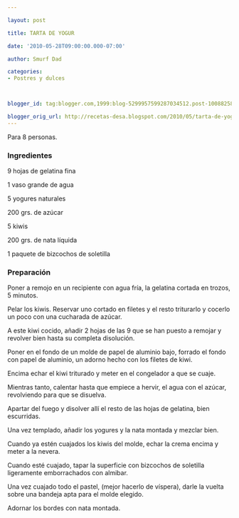 ```yaml
---

layout: post

title: TARTA DE YOGUR

date: '2010-05-28T09:00:00.000-07:00'

author: Smurf Dad

categories:
- Postres y dulces



blogger_id: tag:blogger.com,1999:blog-5299957599287034512.post-1008825800584774940

blogger_orig_url: http://recetas-desa.blogspot.com/2010/05/tarta-de-yogur.html
---
```


Para 8 personas.

<h3>Ingredientes</h3>

9 hojas de gelatina fina

1 vaso grande de agua

5 yogures naturales

200 grs. de azúcar

5 kiwis

200 grs. de nata líquida

1 paquete de bizcochos de soletilla

<h3>Preparación</h3>

Poner a remojo en un recipiente con agua fría, la gelatina cortada en trozos, 5 minutos.

Pelar los kiwis. Reservar uno cortado en filetes y el resto triturarlo y cocerlo un poco con una cucharada de azúcar.

A este kiwi cocido, añadir 2 hojas de las 9 que se han puesto a remojar y revolver bien hasta su completa disolución.

Poner en el fondo de un molde de papel de aluminio bajo, forrado el fondo con papel de aluminio, un adorno hecho con los filetes de kiwi.

Encima echar el kiwi triturado y meter en el congelador a que se cuaje.

Mientras tanto, calentar hasta que empiece a hervir, el agua con el azúcar, revolviendo para que se disuelva.

Apartar del fuego y disolver allí el resto de las hojas de gelatina, bien escurridas.

Una vez templado, añadir los yogures y la nata montada y mezclar bien.

Cuando ya estén cuajados los kiwis del molde, echar la crema encima y meter a la nevera.

Cuando esté cuajado, tapar la superficie con bizcochos de soletilla ligeramente emborrachados con almibar.

Una vez cuajado todo el pastel, (mejor hacerlo de víspera), darle la vuelta sobre una bandeja apta para el molde elegido.

Adornar los bordes con nata montada.

